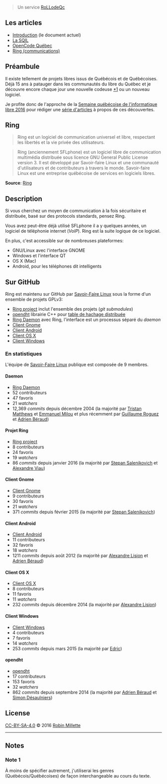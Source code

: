 > Un service [RoLLodeQc][]

## Les articles

* [Introduction][snapshot-rollodeqc-1] (le document actuel)
* [La SQIL][snapshot-rollodeqc-2]
* [OpenCode Québec][snapshot-rollodeqc-3]
* [Ring (communications)][snapshot-rollodeqc-4]

## Préambule
Il existe tellement de projets libres issus de Québécois et de Québécoises.
Déjà 15 ans à patauger dans les communautés du libre du Québec et
je découvre encore chaque jour une nouvelle codeuse [*1][] ou un nouveau logiciel.

Je profite donc de l'approche de la
[Semaine québécoise de l'informatique libre 2016][SQIL] pour rédiger
une [série d'articles](.) à propos de ces découvertes.

## Ring
> Ring est un logiciel de communication universel et libre,
> respectant les libertés et la vie privée des utilisateurs.

> Ring (anciennement SFLphone) est un logiciel libre
> de communication multimédia distribuée sous licence
> GNU General Public License version 3.
> Il est développé par Savoir-faire Linux et une
> communauté d'utilisateurs et de contributeurs à travers le monde.
> Savoir-faire Linux est une entreprise québécoise de services en logiciels libres.

**Source**: [Ring][ring.cx]

## Description
Si vous cherchez un moyen de communication à la fois sécuritaire
et distribuée, basé sur des protocols standards, pensez Ring.

Vous avez peut-être déjà utilisé SFLphone il a y quelques années,
un logiciel de téléphonie internet (*VoIP*). Ring est la suite logique
de ce logiciel.

En plus, c'est accessible sur de nombreuses plateformes:

* GNU/Linux avec l'interface GNOME
* Windows et l'interface QT
* OS X (Mac)
* Android, pour les téléphones dit intelligents

## Sur GitHub
Ring est maintenu sur GitHub par [Savoir-Faire Linux][sfl] sous la forme
d'un ensemble de projets GPLv3:

* [Ring project][sfl:ring-project] inclut l'ensemble des projets (*git submodules*)
* [opendht][sfl:opendht] librairie C++ pour [table de hachage distribuée][wpfr:Table de hachage distribuée]
* [Ring Daemon][sfl:ring-daemon] avec Ring, l'interface est un processus séparé du *daemon*
* [Client Gnome][sfl:ring-client-gnome]
* [Client Android][sfl:ring-client-android]
* [Client OS X][sfl:ring-client-macosx]
* [Client Windows][sfl:ring-client-windows]

### En statistiques
L'équipe de [Savoir-Faire Linux][sfl] publique est composée de 9 membres.

#### Daemon
* [Ring Daemon][sfl:ring-daemon]
* 52 contributeurs
* 47 favoris
* 21 *watchers*
* 12,369 *commits* depuis décembre 2004 (la majorité par [
Tristan Matthews][gh:tmatth] et [Emmanuel Milou][gh:manumilou] et plus récemment par [Guillaume Roguez][gh:yomgui1] et [Adrien Béraud][gh:aberaud])

#### Projet Ring
* [Ring project][sfl:ring-project]
* 8 contributeurs
* 24 favoris
* 19 *watchers*
* 86 *commits* depuis janvier 2016 (la majorité par [Stepan Salenikovich][gh:ssalenik] et [Alexandre Viau][gh:aviau])

#### Client Gnome
* [Client Gnome][sfl:ring-client-gnome]
* 9 contributeurs
* 30 favoris
* 21 *watchers*
* 371 *commits* depuis février 2015 (la majorité par [Stepan Salenikovich][gh:ssalenik])

#### Client Android
* [Client Android][sfl:ring-client-android]
* 11 contributeurs
* 32 favoris
* 18 *watchers*
* 1211 *commits* depuis août 2012 (la majorité par [Alexandre Lision][gh:PipoloyJo] et [Adrien Béraud][gh:aberaud])

#### Client OS X
* [Client OS X][sfl:ring-client-macosx]
* 8 contributeurs
* 11 favoris
* 11 *watchers*
* 232 *commits* depuis décembre 2014 (la majorité par [Alexandre Lision][gh:PipoloyJo])

#### Client Windows
* [Client Windows][sfl:ring-client-windows]
* 4 contributeurs
* 7 favoris
* 14 *watchers*
* 253 *commits* depuis mars 2015 (la majorité par [Edric][gh:EckoEdc])

#### opendht
* [opendht][sfl:opendht]
* 17 contributeurs
* 153 favoris
* 32 *watchers*
* 862 *commits* depuis septembre 2014 (la majorité par [Adrien Béraud][gh:aberaud] et [Simon Désaulniers][gh:sim590])

## License
[CC-BY-SA-4.0][] © 2016 [Robin Millette][]

------

## Notes
### Note 1
À moins de spécifier autrement, j'utiliserai les genres (Québécois/Québécoises)
de façon interchangeable au cours du texte.

[*1]: #note-1
[SQIL]: <http://2016.sqil.info/>
[CC-BY-SA-4.0]: /cc-by-sa
[Robin Millette]: <http://robin.millette.info/>
[RoLLodeQc]: <http://www.rollodeqc.com/>
[snapshot-rollodeqc-1]: /snapshot-rollodeqc-1
[snapshot-rollodeqc-2]: /snapshot-rollodeqc-2
[snapshot-rollodeqc-3]: /snapshot-rollodeqc-3
[snapshot-rollodeqc-4]: /snapshot-rollodeqc-4
[ring.cx]: <https://ring.cx/fr>
[wpen:Ring_(Software)]: <https://en.wikipedia.org/wiki/Ring_%28software%29>
[sfl:ring-client-gnome]: <https://github.com/savoirfairelinux/ring-client-gnome>
[sfl:opendht]: <https://github.com/savoirfairelinux/opendht>
[sfl:ring-client-android]: <https://github.com/savoirfairelinux/ring-client-android>
[sfl:ring-client-macosx]: <https://github.com/savoirfairelinux/ring-client-macosx>
[sfl:ring-daemon]: <https://github.com/savoirfairelinux/ring-daemon>
[sfl:ring-client-windows]: <https://github.com/savoirfairelinux/ring-client-windows>
[sfl]: <https://github.com/savoirfairelinux>
[Savoir-Faire Linux]: <https://www.savoirfairelinux.com/>
[sfl:ring-project]: <https://github.com/savoirfairelinux/ring-project>
[wpfr:Table de hachage distribuée]: <https://fr.wikipedia.org/wiki/Table_de_hachage_distribu%C3%A9e>
[gh:EckoEdc]: <https://github.com/EckoEdc>
[gh:aberaud]: <https://github.com/aberaud>
[gh:PipoloyJo]: <https://github.com/PipoloyJo>
[gh:ssalenik]: <https://github.com/ssalenik>
[gh:sim590]: <https://github.com/sim590>
[gh:aviau]: <https://github.com/aviau>
[gh:tmatth]: <https://github.com/tmatth>
[gh:manumilou]: <https://github.com/manumilou>
[gh:yomgui1]: <https://github.com/yomgui1>

